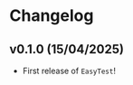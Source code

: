 # Changelog

<!--next-version-placeholder-->

## v0.1.0 (15/04/2025)

- First release of `EasyTest`!